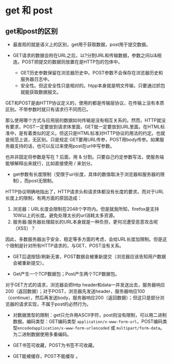 # get 和 post

## get和post的区别

-  最直观的就是语义上的区别，get用于获取数据，post用于提交数据。

- GET请求的数据会附在URL之后，以?分割URL和传输数据，参数之间以&相连。POST把提交的数据则放置在是HTTP包的包体中。

  - GET历史参数保留在浏览器历史中。POST参数不会保存在浏览器历史和服务器日志中。
  - 安全性。但这安全性只是相对的。htpp本身就是明文传输，只要通过抓包就能获取数据报文。

GET和POST是由HTTP协议定义的，使用的都是传输层协议，在传输上没有本质区别。不带参数时就只有请求行不同而已。

那么使用哪个方式与应用层的数据如何传输是没有相互关系的。然而，HTTP就没有要求，POST一定要放到请求体里面，GET就一定要放到URL里面。在HTML标准中，是有着类似的定义。但这只是HTML标准对HTTP协议的用法的约定。也就是规范上说，无区别。只是规定 GET要用URL传参，POST用body传参。如果服务器支持的话，也可以反过来使用post在url中写参数。

也并非固定将参数是写在 ? 后面，用 & 分割。只要自己约定参数写法，使服务端能够解释出来就行，比如直接使用 / 来划分。

- get参数有长度限制（受限于url长度，具体的数值取决于浏览器和服务器的限制），而post无限制。

HTTP协议明确地指出了，HTTP请求头和请求体都没有长度的要求。而对于URL长度上的限制，有两方面的原因造成：

  1. 浏览器：URL长度会限制在2048个字符内。但是就我所知，firefox是支持10W以上的长度。避免处理太长的url消耗太多资源。
  2. 服务器:服务器处理超长的URL本身就是一种负担，更何况遭受恶意攻击呢（XSS）？

因此，多数服务器出于安全、稳定等多方面的考虑，会给URL长度加限制。但是这个限制是针对所有HTTP请求的，与GET、POST没有关系。

- GET后退按钮/刷新无害，POST数据会被重新提交（浏览器应该告知用户数据会被重新提交）。

- Get产生一个TCP数据包；Post产生两个TCP数据包。

对于GET方式的请求，浏览器会把http header和data一并发送出去，服务器响应200（返回数据）；对于POST，浏览器先发送header，服务器响应100（continue），然后再发送body，服务器响应200（返回数据）；但这只是部分浏览器的请求实现，不属于post的必然行为。

- 对数据类型的限制：get只允许用ASCII字符，post则没有限制，可以用二进制数据。编码类型：GET编码类型 `application/x-www-form-url`，POST编码类型`encodedapplication/x-www-form-urlencoded` 或 `multipart/form-data`。为二进制数据使用多重编码。

- GET书签可收藏，POST为书签不可收藏。

- GET能被缓存，POST不能缓存 。
